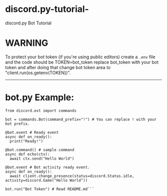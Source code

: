 # discord.py-tutorial-
discord.py Bot Tutorial


# WARNING
To protect your bot token (if you're using public editors) create a `.env` file and the code should be TOKEN=bot_token replace bot_token with your bot token and after doing that change bot token area to "client.run(os.getenv(TOKEN))".


----------------------------------------------------------------------------------------------------------------------------------------

# bot.py Example:

```import discord
from discord.ext import commands

bot = commands.Bot(command_prefix="!") # You can replace ! with your bot prefix.

@bot.event # Ready event
async def on_ready():
  print("Ready!")
  
@bot.command() # sample command
async def echo(ctx):
  await ctx.send("Hello World")
  
@bot.event # Bot activity ready event.
async def on_ready():
  await client.change_presence(status=discord.Status.idle, activity=discord.Game("Hello World"))

bot.run("Bot Token") # Read README.md```
